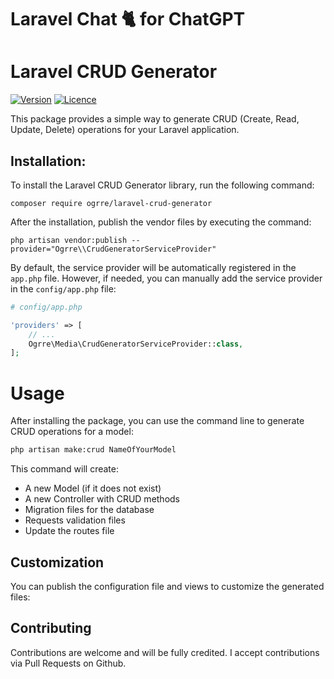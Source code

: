 # Laravel Chat 🐈 for ChatGPT



# Laravel CRUD Generator

[![Version](https://img.shields.io/packagist/v/ogrre/laravel-chatgpt.svg?style=flat-square)](https://packagist.org/packages/0grre/laravel-crud-generator)
[![Licence](https://img.shields.io/github/license/0grre/laravel-chatgpt.svg?style=flat-square)](https://github.com/0grre/laravel-crud-generator/blob/main/LICENCE)

This package provides a simple way to generate CRUD (Create, Read, Update, Delete) operations for your Laravel application.

## Installation:

To install the Laravel CRUD Generator library, run the following command:

```shell
composer require ogrre/laravel-crud-generator
```

After the installation, publish the vendor files by executing the command:

```shell
php artisan vendor:publish --provider="Ogrre\\CrudGeneratorServiceProvider"
```

By default, the service provider will be automatically registered in the `app.php` file. However, if needed, you can manually add the service provider in the `config/app.php` file:

```php
# config/app.php

'providers' => [
    // ...
    Ogrre\Media\CrudGeneratorServiceProvider::class,
];
```

# Usage
After installing the package, you can use the command line to generate CRUD operations for a model:

```bash
php artisan make:crud NameOfYourModel
```

This command will create:

- A new Model (if it does not exist)
- A new Controller with CRUD methods
- Migration files for the database
- Requests validation files
- Update the routes file

## Customization
You can publish the configuration file and views to customize the generated files:


## Contributing
Contributions are welcome and will be fully credited. I accept contributions via Pull Requests on Github.

